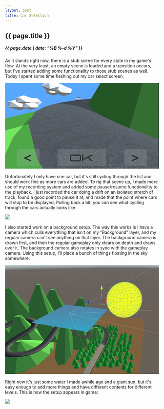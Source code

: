 ```yaml
---
layout: post
title: Car Selection
---
```

{{ page.title }}
----------------
<h5>{{ page.date | date: "%B %-d %Y" }}</h5>

As it stands right now, there is a stub scene for every state in my game's flow.
At the very least, an empty scene is loaded and a transition occurs, but I've started
adding some functionality to those stub scenes as well. Today I spent some time
fleshing out my car select screen:

<img src="/images/2017/Feb/CarSelect.gif">

Unfortunately I only have one car, but it's still cycling through the list and
should work fine as more cars are added. To rig that scene up, I made more use of
my recording system and added some pause/resume functionality to the playback. I
just recorded the car doing a drift on an isolated stretch of track, found a good
point to pause it at, and made that the point where cars will stop to be displayed.
Pulling back a bit, you can see what cycling through the cars actually looks like:

<img src="/images/2017/Feb/CarSelectTop.png">

I also started work on a background setup. The way this works is I have a camera
which culls everything that isn't on my "Background" layer, and my regular camera
can't see anything on that layer. The background camera is drawn first, and then
the regular gameplay only clears on depth and draws over it. The background camera
also rotates in sync with the gameplay camera. Using this setup, I'll place a bunch
of things floating in the sky somewhere:

<img src="/images/2017/Feb/BackgroundSetup.png">

Right now it's just some water I made awhile ago and a giant sun, but it's easy
enough to add more things and have different contents for different levels. This
is how the setup appears in game:

<img src="/images/2017/Feb/Background.gif">
